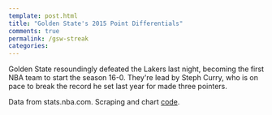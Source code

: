 ```yaml
---
template: post.html
title: "Golden State's 2015 Point Differentials"
comments: true
permalink: /gsw-streak
categories: 
---
```


<div id='graph'></div>

Golden State resoundingly defeated the Lakers last night, becoming the first NBA team to start the season 16-0. They're lead by Steph Curry, who is on pace to break the record he set last year for made three pointers. 

Data from stats.nba.com. Scraping and chart [code](https://github.com/1wheel/roadtolarissa/tree/master/source/javascripts/posts/gsw-streak).


<div class='tooltip'></div>



<link rel="stylesheet" type="text/css" href="/javascripts/posts/gsw-streak/style.css">


<script src="/javascripts/libs/d3.4.11.js" type="text/javascript"></script>
<script src="/javascripts/libs/lodash.js" type="text/javascript"></script>
<script src="/javascripts/libs/d3-jetpack-v1.js" type="text/javascript"></script>
<script src="/javascripts/libs/d3-starterkit-v0.js" type="text/javascript"></script>

<script src="/javascripts/posts/gsw-streak/script.js"></script>
